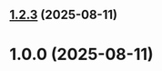 ## [1.2.3](github.com/ZiynatulloSharofiddinov/git-extended/compare/1.0.0...1.2.3) (2025-08-11)



# 1.0.0 (2025-08-11)



